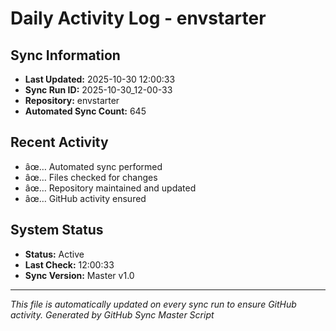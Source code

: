 ﻿# Daily Activity Log - envstarter

## Sync Information
- **Last Updated:** 2025-10-30 12:00:33
- **Sync Run ID:** 2025-10-30_12-00-33
- **Repository:** envstarter
- **Automated Sync Count:** 645

## Recent Activity
- âœ… Automated sync performed
- âœ… Files checked for changes
- âœ… Repository maintained and updated
- âœ… GitHub activity ensured

## System Status
- **Status:** Active
- **Last Check:** 12:00:33
- **Sync Version:** Master v1.0

---
*This file is automatically updated on every sync run to ensure GitHub activity.*
*Generated by GitHub Sync Master Script*
